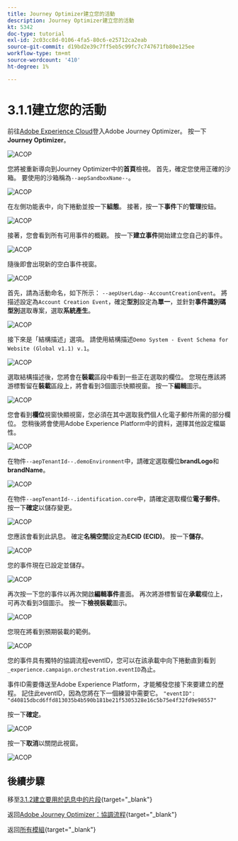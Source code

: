 ```yaml
---
title: Journey Optimizer建立您的活動
description: Journey Optimizer建立您的活動
kt: 5342
doc-type: tutorial
exl-id: 2c03cc8d-0106-4fa5-80c6-e25712ca2eab
source-git-commit: d19bd2e39c7ff5eb5c99fc7c747671fb80e125ee
workflow-type: tm+mt
source-wordcount: '410'
ht-degree: 1%

---
```


# 3.1.1建立您的活動

前往[Adobe Experience Cloud](https://experience.adobe.com)登入Adobe Journey Optimizer。 按一下&#x200B;**Journey Optimizer**。

![ACOP](./images/acophome.png)

您將被重新導向到Journey Optimizer中的&#x200B;**首頁**&#x200B;檢視。 首先，確定您使用正確的沙箱。 要使用的沙箱稱為`--aepSandboxName--`。

![ACOP](./images/acoptriglp.png)

在左側功能表中，向下捲動並按一下&#x200B;**組態**。 接著，按一下&#x200B;**事件**&#x200B;下的&#x200B;**管理**&#x200B;按鈕。

![ACOP](./images/acopmenu.png)

接著，您會看到所有可用事件的概觀。 按一下&#x200B;**建立事件**&#x200B;開始建立您自己的事件。

![ACOP](./images/emptyevent.png)

隨後即會出現新的空白事件視窗。

![ACOP](./images/emptyevent1.png)

首先，請為活動命名，如下所示： `--aepUserLdap--AccountCreationEvent`。
將描述設定為`Account Creation Event`，確定&#x200B;**型別**&#x200B;設定為&#x200B;**單一**，並針對&#x200B;**事件識別碼型別**&#x200B;選取專案，選取&#x200B;**系統產生**。

![ACOP](./images/eventdescription.png)

接下來是「結構描述」選項。 請使用結構描述`Demo System - Event Schema for Website (Global v1.1) v.1`。

![ACOP](./images/eventschema.png)

選取結構描述後，您將會在&#x200B;**裝載**&#x200B;區段中看到一些正在選取的欄位。 您現在應該將游標暫留在&#x200B;**裝載**&#x200B;區段上，將會看到3個圖示快顯視窗。 按一下&#x200B;**編輯**&#x200B;圖示。

![ACOP](./images/eventpayload.png)

您會看到&#x200B;**欄位**&#x200B;視窗快顯視窗，您必須在其中選取我們個人化電子郵件所需的部分欄位。  您稍後將會使用Adobe Experience Platform中的資料，選擇其他設定檔屬性。

![ACOP](./images/eventfields.png)

在物件`--aepTenantId--.demoEnvironment`中，請確定選取欄位&#x200B;**brandLogo**&#x200B;和&#x200B;**brandName**。

![ACOP](./images/eventpayloadbr.png)

在物件`--aepTenantId--.identification.core`中，請確定選取欄位&#x200B;**電子郵件**。 按一下&#x200B;**確定**&#x200B;以儲存變更。

![ACOP](./images/eventpayloadbrid.png)

您應該會看到此訊息。 確定&#x200B;**名稱空間**&#x200B;設定為&#x200B;**ECID (ECID)**。 按一下&#x200B;**儲存**。

![ACOP](./images/eventsave.png)

您的事件現在已設定並儲存。

![ACOP](./images/eventdone.png)

再次按一下您的事件以再次開啟&#x200B;**編輯事件**&#x200B;畫面。 再次將游標暫留在&#x200B;**承載**&#x200B;欄位上，可再次看到3個圖示。 按一下&#x200B;**檢視裝載**&#x200B;圖示。

![ACOP](./images/viewevent.png)

您現在將看到預期裝載的範例。

![ACOP](./images/fullpayload.png)

您的事件具有獨特的協調流程eventID，您可以在該承載中向下捲動直到看到`_experience.campaign.orchestration.eventID`為止。

事件ID需要傳送至Adobe Experience Platform，才能觸發您接下來要建立的歷程。 記住此eventID，因為您將在下一個練習中需要它。
`"eventID": "d40815dbcd6ffd813035b4b590b181be21f5305328e16c5b75e4f32fd9e98557"`

按一下&#x200B;**確定**。

![ACOP](./images/payloadeventID.png)

按一下&#x200B;**取消**&#x200B;以關閉此視窗。

![ACOP](./images/payloadeventID1.png)

## 後續步驟

移至[3.1.2建立要用於訊息中的片段](./ex2.md){target="_blank"}

返回[Adobe Journey Optimizer：協調流程](./journey-orchestration-create-account.md){target="_blank"}

返回[所有模組](./../../../../overview.md){target="_blank"}
